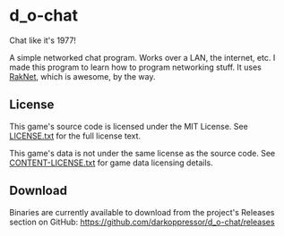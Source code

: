 # d_o-chat
Chat like it's 1977!

A simple networked chat program. Works over a LAN, the internet, etc.
I made this program to learn how to program networking stuff. It uses [RakNet](https://github.com/OculusVR/RakNet), which is awesome, by the way.

## License
This game's source code is licensed under the MIT License. See [LICENSE.txt](docs/LICENSE.txt) for the full license text.

This game's data is not under the same license as the source code. See [CONTENT-LICENSE.txt](docs/CONTENT-LICENSE.txt) for game data licensing details.

## Download
Binaries are currently available to download from the project's Releases section on GitHub:
https://github.com/darkoppressor/d_o-chat/releases

